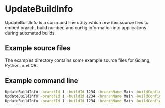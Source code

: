 # UpdateBuildInfo
UpdateBuildInfo is a command line utility which rewrites source files to embed branch, build number, and config information into applications during automated builds.

## Example source files
The examples directory contains some example source files for Golang, Python, and C#.

## Example command line
```bash
UpdateBuildInfo -branchId 1 -buildId 1234 -branchName Main -buildConfig Release -path ./BulidInfo.go
UpdateBuildInfo -branchId 1 -buildId 1234 -branchName Main -buildConfig Release -path ./BulidInfo.py
UpdateBuildInfo -branchId 1 -buildId 1234 -branchName Main -buildConfig Release -path ./BulidInfo.cs
```